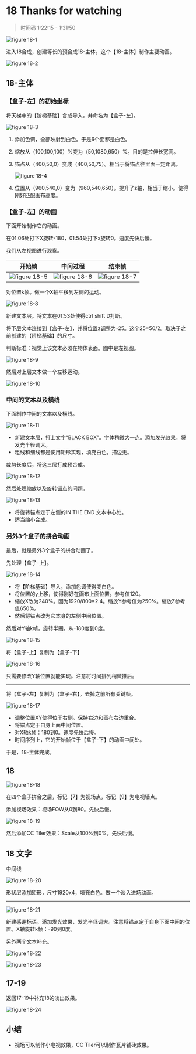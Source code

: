 # 18 Thanks for watching

> 时间码 1:22:15 - 1:31:50

![figure 18-1](assets/18-1.png)

进入18合成，创建等长的预合成18-主体。这个【18-主体】制作主要动画。

![figure 18-2](assets/18-2.png)

## 18-主体

### 【盒子-左】的初始坐标

将天梯中的【阶梯基础】合成导入，并命名为【盒子-左】。

![figure 18-3](assets/18-3.png)

1. 添加色调，全部映射到白色。于是6个面都是白色。

2. 缩放从（100,100,100）%变为（50,1080,650）%。目的是拉伸长宽高。

3. 锚点从（400,50,0）变成（400,50,75）。相当于将锚点往里面一定距离。

   ![figure 18-4](assets/18-4.png)

4. 位置从（960,540,0）变为（960,540,650）。提升了z轴，相当于缩小。使得刚好匹配画布高度。

### 【盒子-左】的动画

下面开始制作它的动画。

在01:06处打下X旋转-180，01:54处打下x旋转0。速度先快后慢。

我们从左视图进行观察。

| 开始帧                                                       | 中间过程                                                     | 结束帧                                                       |
| ------------------------------------------------------------ | ------------------------------------------------------------ | ------------------------------------------------------------ |
| ![figure 18-5](assets/18-5.png) | ![figure 18-6](assets/18-6.png) | ![figure 18-7](assets/18-7.png) |

对位置k帧。做一个X轴平移到左侧的运动。

![figure 18-8](assets/18-8.png)

新建文本层。将文本在01:53处使得ctrl shift D打断。

将下层文本连接到【盒子-左】，并将位置z调整为-25。这个25=50/2。取决于之前创建的【阶梯基础】的尺寸。

判断标准：视觉上该文本必须在物体表面。图中是左视图。

![figure 18-9](assets/18-9.png)

然后对上层文本做一个左移运动。

![figure 18-10](assets/18-10.png)

### 中间的文本以及横线

下面制作中间的文本以及横线。

![figure 18-11](assets/18-11.png)

- 新建文本层，打上文字“BLACK BOX”。字体稍微大一点。添加发光效果，将发光半径调大。
- 粗线和细线都是使用矩形实现，填充白色，描边无。

裁剪长度后，将这三层打成预合成。

![figure 18-12](assets/18-12.png)

然后处理缩放以及旋转锚点的问题。

![figure 18-13](assets/18-13.png)

- 将旋转锚点定于左侧的IN THE END 文本中心处。
- 适当缩小合成。

### 另外3个盒子的拼合动画

最后，就是另外3个盒子的拼合动画了。

先处理【盒子-上】。

![figure 18-14](assets/18-14.png)

- 将【阶梯基础】导入，添加色调使得变白色。
- 将位置的y上移，使得刚好在画布上面位置。参考值120。
- 缩放X改为240%。因为1920/800=2.4。缩放Y参考值为250%。缩放Z参考值650%。
- 然后将锚点改为它本身的左侧中间位置。

然后对Y轴k帧，旋转半圈。从-180度到0度。

![figure 18-15](assets/18-15.png)

将【盒子-上】复制为【盒子-下】

![figure 18-16](assets/18-16.png)

只需要修改Y轴位置就能实现。注意将时间排列稍微推后。

---

将【盒子-左】复制为【盒子-右】。去掉之前所有关键帧。

![figure 18-17](assets/18-17.png)

- 调整位置XY使得位于右侧。保持右边和画布右边重合。
- 将锚点定于自身上面中间位置。
- 对X轴k帧：180到0。速度先快后慢。
- 时间序列上，它的开始帧位于【盒子-下】的动画中间处。

于是，18-主体完成。

## 18

![figure 18-18](assets/18-18.png)

在四个盒子拼合之后，标记【7】为视场点，标记【9】为电视墙点。

添加视场效果：视场FOW从0到80。先快后慢。

![figure 18-19](assets/18-19.png)

然后添加CC Tiler效果：Scale从100%到0%。先快后慢。

## 18 文字

中间线

![figure 18-20](assets/18-20.png)

形状层添加矩形，尺寸1920x4，填充白色。做一个淡入进场动画。

---

![figure 18-21](assets/18-21.png)

新建感谢标语。添加发光效果，发光半径调大。注意将锚点定于自身下面中间的位置。X轴旋转k帧：-90到0度。

另外两个文本补充。

![figure 18-22](assets/18-22.png)

![figure 18-23](assets/18-23.png)

## 17-19

返回17-19中补充18的淡出效果。

![figure 18-24](assets/18-24.png)

## 小结
- 视场可以制作小电视效果，CC Tiler可以制作瓦片铺砖效果。
